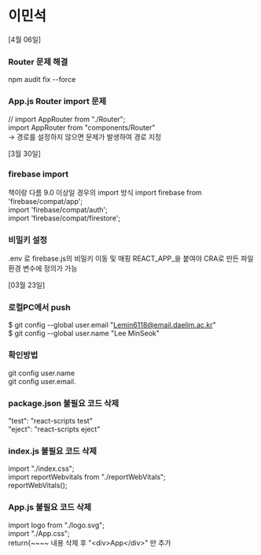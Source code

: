 # 이민석
[4월 06일]

### Router 문제 해결
 npm audit fix --force

### App.js Router import 문제

// import AppRouter from "./Router";  
import AppRouter from "components/Router"   
-> 경로를 설정하지 않으면 문제가 발생하여 경로 지정   

[3월 30일]

### firebase import 
책이랑 다름 9.0 이상일 경우의 import 방식
import firebase from 'firebase/compat/app';   
import 'firebase/compat/auth';    
import 'firebase/compat/firestore';   

### 비밀키 설정
.env 로 firebase.js의 비밀키 이동 및 매핑
REACT_APP_을 붙여야 CRA로 만든 파일 환경 변수에 정의가 가능 

[03월 23일]

### 로컬PC에서 push
$ git config --global user.email "Lemin6118@email.daelim.ac.kr"   
$ git config --global user.name "Lee MinSeok"   

### 확인방법
git config user.name   
git config user.email.   

### package.json 불필요 코드 삭제
"test": "react-scripts test"   
"eject": "react-scripts eject"   

### index.js 불필요 코드 삭제
import "./index.css";   
import reportWebvitals from "./reportWebVitals";   
reportWebVitals();      

### App.js 불필요 코드 삭제
import logo from "./logo.svg";   
import "./App.css";   
return{~~~~ 내용 삭제 후 "\<div\>App\</div\>" 만 추가  
